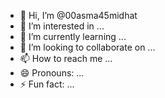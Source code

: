 - 👋 Hi, I’m @00asma45midhat
- 👀 I’m interested in ...
- 🌱 I’m currently learning ...
- 💞️ I’m looking to collaborate on ...
- 📫 How to reach me ...
- 😄 Pronouns: ...
- ⚡ Fun fact: ...

<!---
00asma45midhat/00asma45midhat is a ✨ special ✨ repository because its `README.md` (this file) appears on your GitHub profile.
You can click the Preview link to take a look at your changes.
--->
